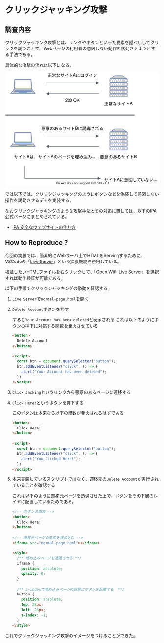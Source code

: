 # クリックジャッキング攻撃

<!-- START doctoc -->
<!-- END doctoc -->

## 調査内容

クリックジャッキング攻撃とは、リンクやボタンといった要素を隠ぺいしてクリックを誘うことで、Webページの利用者の意図しない動作を誘発させようとする手法である。

具体的な攻撃の流れは以下になる。

![](../assets/click-jacking.svg)

では以下では、クリックジャッキングのようにボタンなどを偽装して意図しない操作を誘発させるデモを実装する。

なおクリックジャッキングのような攻撃手法とその対策に関しては、以下のIPA公式ページにまとめられている。

- [IPA 安全なウェブサイトの作り方](https://www.ipa.go.jp/security/vuln/websecurity.html)

## How to Reproduce ?

今回の実験では、簡易的にWebサーバ上でHTMLをServingするために、VSCodeの「[Live Server](https://marketplace.visualstudio.com/items?itemName=ritwickdey.LiveServer)」という拡張機能を使用している。

検証したいHTMLファイルを右クリックして、「Open With Live Server」を選択すれば動作検証が可能である。

以下の手順でクリックジャッキングの挙動を確認する。

1. `Live Server`で`normal-page.html`を開く
2. `Delete Account`ボタンを押す
   
   すると`Your Account has been deleted`と表示される
   これは以下のようにボタンの押下に対応する関数を発火させている

    ```html
    <button>
      Delete Account
    </button>

    <script>
      const btn = document.querySelector("button");
      btn.addEventListener("click", () => {
        alert("Your Account has been deleted");
      })
    </script>
    ```

3. `Click Jacking`というリンクから悪意のあるページに遷移する
4. `Click Here!`というボタンを押下する

   このボタンは本来なら以下の関数が発火されるはずである

    ```html
    <button>
      Click Here!
    </button>

    <script>
      const btn = document.querySelector("button");
      btn.addEventListener("click", () => {
        alert("You Clicked Here!");
      })
    </script>
    ```

5. 本来実装しているスクリプトではなく、遷移元の`Delete Account`が実行されていることを確認する

   これは以下のように遷移元ページを透過させた上で、ボタンをその下層のレイヤに配置しているためである。

    ```html
    <!-- ボタンの偽装 -->
    <button>
      Click Here!
    </button>

    <!-- 遷移元ページの要素を埋め込む -->
    <iframe src="normal-page.html"></iframe>

    <style>
      /** 埋め込みページを透過させる **/
      iframe {
        position: absolute;
        opacity: 0;
      }

      /** z-indexで埋め込みページの背景にボタンを配置する  **/
      button {
        position: absolute;
        top: 28px;
        left: 28px;
        z-index: -1;
      }
    </style>
    ```

これでクリックジャッキング攻撃のイメージをつけることができた。
